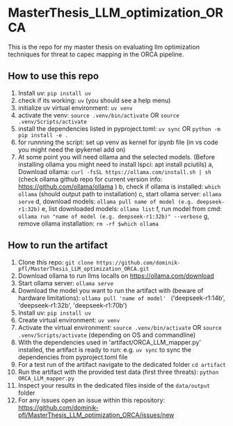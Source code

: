 # MasterThesis_LLM_optimization_ORCA
This is the repo for my master thesis on evaluating llm optimization techniques for threat to capec mapping in the ORCA pipeline.


## How to use this repo
1. Install uv: ```pip install uv```
2. check if its working: ```uv``` (you should see a help menu)
3. initialize uv virtual environment: ```uv venv```
4. activate the venv: ```source .venv/bin/activate``` OR ```source .venv/Scripts/activate```
5. install the dependencies listed in pyproject.toml: ```uv sync``` OR ```python -m pip install -e .```
6. for runnning the script: set up venv as kernel for ipynb file (in vs code you might need the ipykernel add on)
7. At some point you will need ollama and the selected models. (Before installing ollama you might need to install lspci: apt install pciutils)
    a, Download ollama: ```curl -fsSL https://ollama.com/install.sh | sh``` (check ollama github repo for current version info: https://github.com/ollama/ollama )
    b, check if ollama is installed: ```which ollama``` (should output path to installation)
    c, start ollama server: ```ollama serve```
    d, download models: ```ollama pull name of model (e.g. deepseek-r1:32b)```
    e, list downloaded models: ```ollama list```
    f, run model from cmd: ```ollama run "name of model (e.g. deepseek-r1:32b)" --verbose```
    g, remove ollama installation: ```rm -rf $which ollama```


## How to run the artifact
1. Clone this repo: ```git clone https://github.com/dominik-pfl/MasterThesis_LLM_optimization_ORCA.git```
2. Download ollama to run llms localls on https://ollama.com/download 
3. Start ollama server: ```ollama serve```
4. Download the model you want to run the artifact with (beware of hardware limitations): ```ollama pull 'name of model' ``` ('deepseek-r1:14b', 'deepseek-r1:32b', 'deepseek-r1:70b')
5. Install uv: ```pip install uv```
6. Create virtual environment: ```uv venv```
7. Activate the virtual environment: ```source .venv/bin/activate``` OR ```source .venv/Scripts/activate``` (depending on OS and commandline)
7. With the dependencies used in 'artifact/ORCA_LLM_mapper.py' installed, the artifact is ready to run: e.g. ```uv sync``` to sync the dependencies from pyproject.toml file
8. For a test run of the artifact navigate to the dedicated folder ```cd artifact```
9. Run the artifact with the provided test data (first three threats): ```python ORCA_LLM_mapper.py``` 
10. Inspect your results in the dedicated files inside of the ```data/output``` folder
11. For any issues open an issue within this repository: https://github.com/dominik-pfl/MasterThesis_LLM_optimization_ORCA/issues/new

